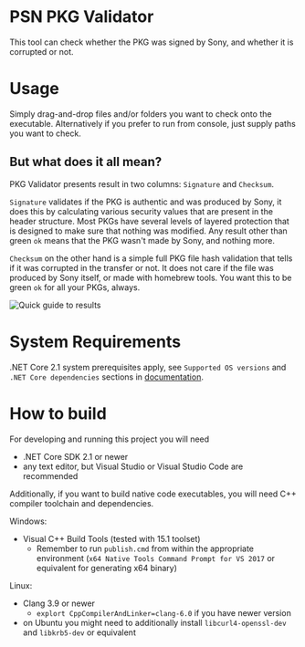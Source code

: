 PSN PKG Validator
=================

This tool can check whether the PKG was signed by Sony, and whether it is corrupted or not.

Usage
=====

Simply drag-and-drop files and/or folders you want to check onto the executable.
Alternatively if you prefer to run from console, just supply paths you want to check.

But what does it all mean?
--------------------------

PKG Validator presents result in two columns: `Signature` and `Checksum`.

`Signature` validates if the PKG is authentic and was produced by Sony, it does this by calculating various security values that are present in the header structure. Most PKGs have several levels of layered protection that is designed to make sure that nothing was modified. Any result other than green `ok` means that the PKG wasn't made by Sony, and nothing more.

`Checksum` on the other hand is a simple full PKG file hash validation that tells if it was corrupted in the transfer or not. It does not care if the file was produced by Sony itself, or made with homebrew tools. You want this to be green `ok` for all your PKGs, always.

![Quick guide to results](https://user-images.githubusercontent.com/36445/49113667-f77e8100-f2b7-11e8-8ba1-bf314eedca94.png)

System Requirements
===================

.NET Core 2.1 system prerequisites apply, see `Supported OS versions` and `.NET Core dependencies` sections in [documentation](https://docs.microsoft.com/en-us/dotnet/core/windows-prerequisites?tabs=netcore2x).

How to build
============

For developing and running this project you will need
* .NET Core SDK 2.1 or newer
* any text editor, but Visual Studio or Visual Studio Code are recommended

Additionally, if you want to build native code executables, you will need C++ compiler toolchain and dependencies.

Windows:
* Visual C++ Build Tools (tested with 15.1 toolset)
	* Remember to run `publish.cmd` from within the appropriate environment (`x64 Native Tools Command Prompt for VS 2017` or equivalent for generating x64 binary)

Linux:
* Clang 3.9 or newer
	* `explort CppCompilerAndLinker=clang-6.0` if you have newer version
* on Ubuntu you might need to additionally install `libcurl4-openssl-dev` and `libkrb5-dev` or equivalent
